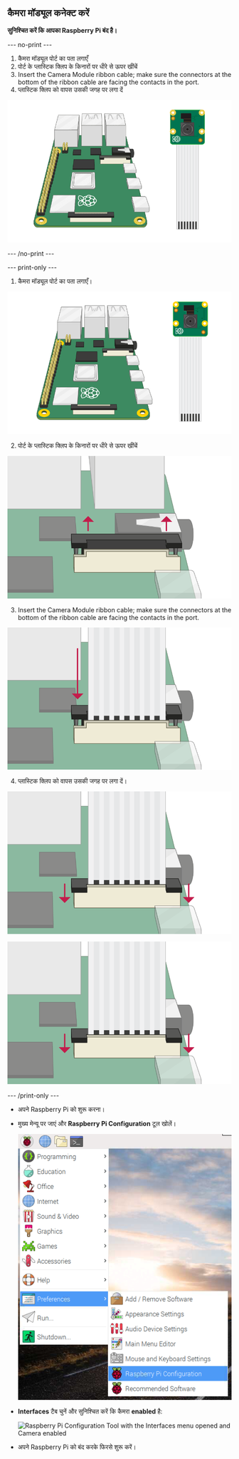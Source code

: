 ## कैमरा मॉड्यूल कनेक्ट करें

**सुनिश्चित करें कि आपका Raspberry Pi बंद है।**

--- no-print ---

1. कैमरा मॉड्यूल पोर्ट का पता लगाएँ
2. पोर्ट के प्लास्टिक क्लिप के किनारों पर धीरे से ऊपर खींचें
3. Insert the Camera Module ribbon cable; make sure the connectors at the bottom of the ribbon cable are facing the contacts in the port.
4. प्लास्टिक क्लिप को वापस उसकी जगह पर लगा दें

![Animation showing a Raspberry Pi 4 with the camera clip closest to the USB port being opened, the camera ribbon cable being inserted, and the camera clip being closed again](images/connect-camera.gif)

--- /no-print ---

--- print-only ---

1. कैमरा मॉड्यूल पोर्ट का पता लगाएँ।

![Raspberry Pi 4 and camera module](images/connect-camera1.png)

2. पोर्ट के प्लास्टिक क्लिप के किनारों पर धीरे से ऊपर खींचें

![कैमरा मॉड्यूल पोर्ट ऊपर उठा हुआ](images/connect-camera2.png)

3. Insert the Camera Module ribbon cable; make sure the connectors at the bottom of the ribbon cable are facing the contacts in the port.

![कैमरा मॉड्यूल रिबन केबल पोर्ट में डाला गया](images/connect-camera3.png)

4. प्लास्टिक क्लिप को वापस उसकी जगह पर लगा दें।

![कैमरा मॉड्यूल पोर्ट नीचे दबाया हुआ](images/connect-camera4.png)

![कैमरा मॉड्यूल पोर्ट नीचे दबाया हुआ](images/connect-camera4.png)

--- /print-only ---

- अपने Raspberry Pi को शुरू करना।

- मुख्य मेन्यू पर जाएं और **Raspberry Pi Configuration** टूल खोलें।

    ![Raspberry Pi Configuration Tool inside of the Preferences menu](images/pi-configuration-menu.png)

- **Interfaces** टैब चुनें और सुनिश्चित करें कि कैमरा **enabled** है:

    ![Raspberry Pi Configuration Tool with the Interfaces menu opened and Camera enabled](images/pi-configuration-interfaces-annotated.png)

- अपने Raspberry Pi को बंद करके फिरसे शुरू करें।
